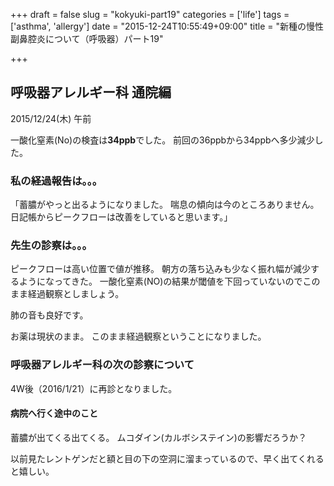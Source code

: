 +++
draft = false
slug = "kokyuki-part19"
categories = ['life']
tags = ['asthma', 'allergy']
date = "2015-12-24T10:55:49+09:00"
title = "新種の慢性副鼻腔炎について（呼吸器）パート19"

+++

## 呼吸器アレルギー科 通院編

2015/12/24(木) 午前

一酸化窒素(No)の検査は**34ppb**でした。
前回の36ppbから34ppbへ多少減少した。

### 私の経過報告は。。。

「蓄膿がやっと出るようになりました。
喘息の傾向は今のところありません。
日記帳からピークフローは改善をしていると思います。」

<!--more-->

### 先生の診察は。。。

ピークフローは高い位置で値が推移。
朝方の落ち込みも少なく振れ幅が減少するようになってきた。
一酸化窒素(NO)の結果が閾値を下回っていないのでこのまま経過観察としましょう。

肺の音も良好です。

お薬は現状のまま。
このまま経過観察ということになりました。

### 呼吸器アレルギー科の次の診察について

4W後（2016/1/21）に再診となりました。

#### 病院へ行く途中のこと
蓄膿が出てくる出てくる。
ムコダイン(カルボシステイン)の影響だろうか？

以前見たレントゲンだと額と目の下の空洞に溜まっているので、早く出てくれると嬉しい。
